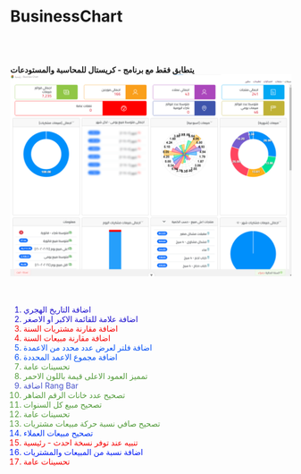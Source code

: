 # BusinessChart
<br/><br/><br/>
**يتطابق فقط مع برنامج - كريستال للمحاسبة والمستودعات**
<img src="/Screenshots/main.png">
<br/><br/><br/>
<ol type="1">
<li style="color: #1c0fce">اضافة التاريخ الهجري</li>
<li style="color: #1c0fce">اضافة علامة للقائمة الاكبر او الاصغر</li>
<li style="color: #f60303">اضافة مقارنة مشتريات السنة</li>
<li style="color: #f60303">اضافة مقارنة مبيعات السنة</li>
<li style="color: #0350f6">اضافة فلتر لعرض عدد محدد من الاعمدة</li>
<li style="color: #0350f6">اضافة مجموع الاعمد المحددة</li>
<li style="color: #529b3a"> تحسينات عامة</li>
<li style="color: #529b3a"> تمميز العمود الاعلى قيمة  باللون الاحمر</li>
<li style="color: #4954cb"> اضافة Rang Bar </li>
<li style="color: rgb(82,155,58)">تصحيح عدد خانات الرقم الضاهر</li>
<li style="color: rgb(82,155,58)">تصحيح مبيع كل السنوات</li>
<li style="color: rgb(82,155,58)">تحسينات عامة</li>
<li style="color: rgb(82,155,58)">تصحيح صافي نسبة حركة مبيعات مشتريات</li>
<li style="color: rgb(3,52,246)">تصحيح مبيعات العملاء</li>
<li style="color: rgb(246,3,3)">تنبيه عند توفر نسخة احدث - رئيسية</li>
<li style="color: rgb(3,27,246)">اضافة نسبة من المبيعات والمشتريات</li>
<li style="color: rgb(246,3,3)">تحسينات عامة</li>
</ol>  
